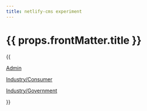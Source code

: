 ```yaml
---
title: netlify-cms experiment
---
```


# {{ props.frontMatter.title }}

{{
  <div>
    <p><a href="/admin">Admin</a></p>
    <p><a href="/industries/consumer/">Industry/Consumer</a></p>
    <p><a href="/industries/government/">Industry/Government</a></p>
  </div>
}}
